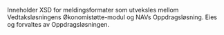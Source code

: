 Inneholder XSD for meldingsformater som utveksles mellom Vedtaksløsningens Økonomistøtte-modul og NAVs Oppdragsløsning. Eies og forvaltes av Oppdragsløsningen.
